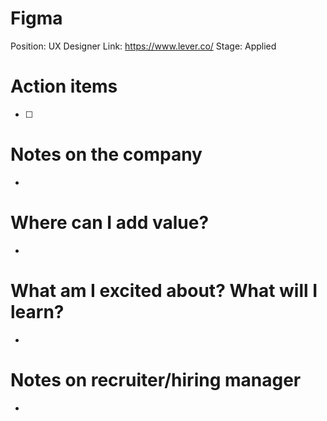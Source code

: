 # Figma

Position: UX Designer
Link: https://www.lever.co/
Stage: Applied

# Action items

- [ ]  

# Notes on the company

- 

# Where can I add value?

- 

# What am I excited about? What will I learn?

- 

# Notes on recruiter/hiring manager

-